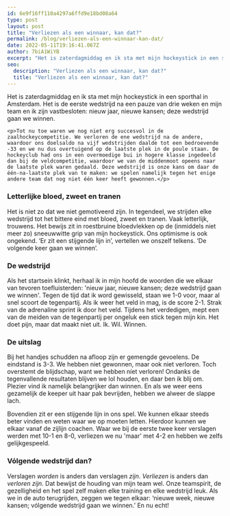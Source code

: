```yaml
---
id: 6e9f16ff110a4297a6ffd9e18bd08a64
type: post
layout: post
title: "Verliezen als een winnaar, kan dat?"
permalink: /blog/verliezen-als-een-winnaar-kan-dat/
date: 2022-05-11T19:16:41.067Z
author: 7biA1WiYB
excerpt: "Het is zaterdagmiddag en ik sta met mijn hockeystick in een sporthal in Amsterdam. Het is de eerste wedstrijd na een pauze van drie weken en mijn team en ik zijn vastbesloten: nieuw jaar, nieuwe kansen; deze wedstrijd gaan we winnen.   "
seo:
  description: "Verliezen als een winnaar, kan dat?"
  title: "Verliezen als een winnaar, kan dat?"
---
```

Het is zaterdagmiddag en ik sta met mijn hockeystick in een sporthal in Amsterdam. Het is de eerste wedstrijd na een pauze van drie weken en mijn team en ik zijn vastbesloten: nieuw jaar, nieuwe kansen; deze wedstrijd gaan we winnen.   

    <p>Tot nu toe waren we nog niet erg succesvol in de zaalhockeycompetitie. We verloren de ene wedstrijd na de andere, waardoor ons doelsaldo na vijf wedstrijden daalde tot een bedroevende -33 en we nu dus overtuigend op de laatste plek in de poule staan. De hockeyclub had ons in een overmoedige bui in hogere klasse ingedeeld dan bij de veldcompetitie, waardoor we van de middenmoot opeens naar de laatste plek waren gedaald. Deze wedstrijd is onze kans om daar de één-na-laatste plek van te maken: we spelen namelijk tegen het enige andere team dat nog niet één keer heeft gewonnen.</p>
<h3>Letterlijke bloed, zweet en tranen</h3>
<p>Het is niet zo dat we niet gemotiveerd zijn. In tegendeel, we strijden elke wedstrijd tot het bittere eind met bloed, zweet en tranen. Vaak letterlijk, trouwens. Het bewijs zit in roestbruine bloedvlekken op de (inmiddels niet meer zo) sneeuwwitte grip van mijn hockeystick. Ons optimisme is ook ongekend. ‘Er zit een stijgende lijn in’, vertellen we onszelf telkens. ‘De volgende keer gaan we winnen’. </p>
<h3>De wedstrijd</h3>
<p>Als het startsein klinkt, herhaal ik in mijn hoofd de woorden die we elkaar van tevoren toefluisterden: 'nieuw jaar, nieuwe kansen; deze wedstrijd gaan we winnen'. Tegen de tijd dat ik word gewisseld, staan we 1-0 voor, maar al snel scoort de tegenpartij. Als ik weer het veld in mag, is de score 2-1. Strak van de adrenaline sprint ik door het veld. Tijdens het verdedigen, mept een van de meiden van de tegenpartij per ongeluk een stick tegen mijn kin. Het doet pijn, maar dat maakt niet uit. Ik. Wil. Winnen.</p>
<h3>De uitslag</h3>
<p>Bij het handjes schudden na afloop zijn er gemengde gevoelens. De eindstand is 3-3. We hebben niet gewonnen, maar ook niet verloren. Toch overstemt de blijdschap, want we hebben níet verloren! Ondanks de tegenvallende resultaten blijven we lol houden, en daar ben ik blij om. Plezier vind ik namelijk belangrijker dan winnen. En als we weer eens gezamelijk de keeper uit haar pak bevrijden, hebben we alweer de slappe lach.</p>
<p>Bovendien zit er een stijgende lijn in ons spel. We kunnen elkaar steeds beter vinden en weten waar we op moeten letten. Hierdoor kunnen we elkaar vanaf de zijlijn coachen. Waar we bij de eerste twee keer verslagen werden met 10-1 en 8-0, verliezen we nu 'maar' met 4-2 en hebben we zelfs gelijkgespeeld. </p>
<h3>Vólgende wedstrijd dan?</h3>
<p>Verslagen <em>worden</em> is anders dan verslagen <em>zijn</em>. <em>Verliezen</em> is anders dan <em>verloren zijn</em>. Dat bewijst de houding van mijn team wel. Onze teamspirit, de gezelligheid en het spel zelf maken elke training en elke wedstrijd leuk. Als we in de auto terugrijden, zeggen we tegen elkaar: ‘nieuwe week, nieuwe kansen; vólgende wedstrijd gaan we winnen.’ En nu echt!</p>  
